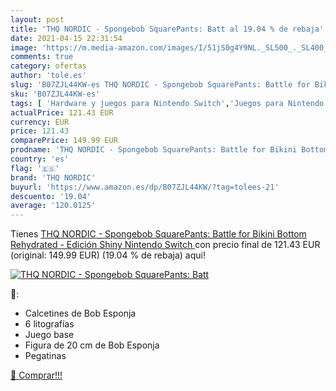 ```yaml
---
layout: post
title: 'THQ NORDIC - Spongebob SquarePants: Batt al 19.04 % de rebaja'
date: 2021-04-15 22:31:54
image: 'https://m.media-amazon.com/images/I/51jS0g4Y9NL._SL500_._SL400_.jpg'
comments: true
category: ofertas
author: 'tole.es'
slug: 'B07ZJL44KW-es THQ NORDIC - Spongebob SquarePants: Battle for Bikini...'
sku: 'B07ZJL44KW-es'
tags: [ 'Hardware y juegos para Nintendo Switch','Juegos para Nintendo Switch','Videojuegos','nintendo','thq nordic', ]
actualPrice: 121.43 EUR
currency: EUR
price: 121.43
comparePrice: 149.99 EUR
prodname: 'THQ NORDIC - Spongebob SquarePants: Battle for Bikini Bottom Rehydrated - Edición Shiny  Nintendo Switch '
country: 'es'
flag: '🇪🇸'
brand: 'THQ NORDIC'
buyurl: 'https://www.amazon.es/dp/B07ZJL44KW/?tag=tolees-21'
descuento: '19.04'
average: '120.0125'
---
```


Tienes [THQ NORDIC - Spongebob SquarePants: Battle for Bikini Bottom Rehydrated - Edición Shiny  Nintendo Switch ](https://www.amazon.es/dp/B07ZJL44KW/?tag=tolees-21) con precio final de  121.43 EUR (original: 149.99 EUR) (19.04 %  de rebaja) aqui!

[![THQ NORDIC - Spongebob SquarePants: Batt](https://m.media-amazon.com/images/I/51jS0g4Y9NL._SL500_._SL400_.jpg)](https://www.amazon.es/dp/B07ZJL44KW/?tag=tolees-21)

🔎:

- Calcetines de Bob Esponja
- 6 litografías
- Juego base
- Figura de 20 cm de Bob Esponja
- Pegatinas

[🛒 Comprar!!!](https://www.amazon.es/dp/B07ZJL44KW/?tag=tolees-21)
